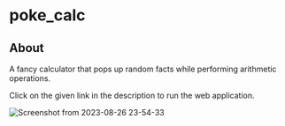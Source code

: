 # poke_calc

## About

A fancy calculator that pops up random facts while performing arithmetic operations.

Click on the given link in the description to run the web application.

![Screenshot from 2023-08-26 23-54-33](https://github.com/masterujjval/poke_calc/assets/64778409/423c6b55-02ed-4b4a-bb14-6f302d649588)
